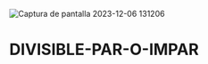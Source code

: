 ![Captura de pantalla 2023-12-06 131206](https://github.com/ElArteaga/DIVISIBLE-PAR-O-IMPAR/assets/151809318/b731cee8-df4e-4043-879c-5a8ed20b1324)
# DIVISIBLE-PAR-O-IMPAR
